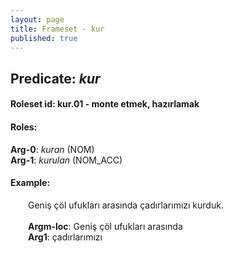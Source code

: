 ```yaml
---
layout: page
title: Frameset - kur
published: true
---
```

<h2>Predicate: <i>kur</i></h2>
<h4>Roleset id: kur.01 - monte etmek, hazırlamak<br>
<h4>Roles:</h4>
<b>Arg-0</b>: <i>kuran</i>  (NOM) <br>
<b>Arg-1</b>: <i>kurulan</i>  (NOM_ACC) <br>
<h4>Example:</h4>
&emsp;&emsp;Geniş çöl ufukları arasında çadırlarımızı kurduk.<br><br>
&emsp;&emsp;<b>Argm-loc</b>:  Geniş çöl ufukları arasında<br>
&emsp;&emsp;<b>Arg1</b>:  çadırlarımızı<br>


